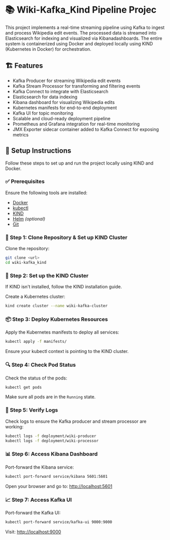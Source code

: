 # 📚 Wiki-Kafka_Kind Pipeline Projec
This project implements a real-time streaming pipeline using Kafka to ingest and process Wikipedia edit events. The processed data is streamed into Elasticsearch for indexing and visualized via Kibanadashboards. The entire system is containerized using Docker and deployed locally using KIND (Kubernetes in Docker) for orchestration.

## 🏗️ Features

- Kafka Producer for streaming Wikipedia edit events  
- Kafka Stream Processor for transforming and filtering events  
- Kafka Connect to integrate with Elasticsearch  
- Elasticsearch for data indexing  
- Kibana dashboard for visualizing Wikipedia edits  
- Kubernetes manifests for end-to-end deployment  
- Kafka UI for topic monitoring  
- Scalable and cloud-ready deployment pipeline  
- Prometheus and Grafana integration for real-time monitoring  
- JMX Exporter sidecar container added to Kafka Connect for exposing metrics  

## 🚀 Setup Instructions

Follow these steps to set up and run the project locally using KIND and Docker.

### ✅ Prerequisites

Ensure the following tools are installed:

- [Docker](https://www.docker.com/products/docker-desktop)
- [kubectl](https://kubernetes.io/docs/tasks/tools/install-kubectl/)
- [KIND](https://kind.sigs.k8s.io/)
- [Helm](https://helm.sh/docs/intro/install/) *(optional)*
- [Git](https://git-scm.com/book/en/v2/Getting-Started-Installing-Git)

### 📁 Step 1: Clone Repository & Set up KIND Cluster

Clone the repository:

```bash
git clone <url>
cd wiki-kafka_kind
```

### 🧱 Step 2: Set up the KIND Cluster

If KIND isn't installed, follow the KIND installation guide.

Create a Kubernetes cluster:

```bash
kind create cluster --name wiki-kafka-cluster
```

### 📦 Step 3: Deploy Kubernetes Resources

Apply the Kubernetes manifests to deploy all services:

```bash
kubectl apply -f manifests/
```


Ensure your kubectl context is pointing to the KIND cluster.

### 🔍 Step 4: Check Pod Status

Check the status of the pods:

```bash
kubectl get pods
```

Make sure all pods are in the `Running` state.

### 📄 Step 5: Verify Logs

Check logs to ensure the Kafka producer and stream processor are working:

```bash
kubectl logs -f deployment/wiki-producer
kubectl logs -f deployment/wiki-processor
```

### 📊 Step 6: Access Kibana Dashboard

Port-forward the Kibana service:

```bash
kubectl port-forward service/kibana 5601:5601
```

Open your browser and go to: [http://localhost:5601](http://localhost:5601)

### 📈 Step 7: Access Kafka UI 

Port-forward the Kafka UI:

```bash
kubectl port-forward service/kafka-ui 9000:9000
```

Visit: [http://localhost:9000](http://localhost:9000)

